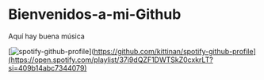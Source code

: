 # Bienvenidos-a-mi-Github
Aquí hay buena música

[![spotify-github-profile]([https://spotify-github-profile.vercel.app/api/view?uid=21g52fkncnbz3yvcp5tjdur3i&cover_image=true&theme=default&show_offline=false&background_color=121212&interchange=false)](https://github.com/kittinan/spotify-github-profile](https://open.spotify.com/playlist/37i9dQZF1DWTSkZ0cxkrLT?si=409b14abc7344079)
